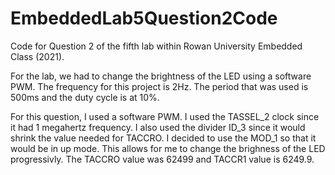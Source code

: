 # EmbeddedLab5Question2Code
Code for Question 2 of the fifth lab within Rowan University Embedded Class (2021).

For the lab, we had to change the brightness of the LED using a software PWM. The frequency for this project is 2Hz. The period that was used is 500ms and the duty cycle is at 10%.

For this question, I used a software PWM. I used the TASSEL_2 clock since it had 1 megahertz frequency. I also used the divider ID_3 since it would shrink the value needed for TACCRO. I decided to use the MOD_1 so that it would be in up mode. This allows for me to change the brighness of the LED progressivly. The TACCRO value was 62499 and TACCR1 value is 6249.9.

